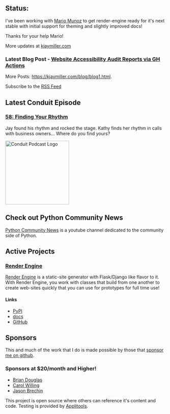 ## Status:
<p>I've been working with <a href="https://pythonbynight.com">Mario Munoz</a> to get render-engine ready for it's next stable with initial support for theming and slightly improved docs!</p>

<p>Thanks for your help Mario!</p>

More updates at [kjaymiller.com](https://kjaymiller.com/microblog/microblog)

### Latest Blog Post - [Website Accessibility Audit Reports via GH Actions](https://kjaymiller.com/blog/website-accessibility-audit-reports-via-gh-actions.html)

More Posts: <https://kjaymiller.com/blog/blog1.html>.

Subscribe to the [RSS Feed](https://kjaymiller.com/allposts.rss)


## Latest Conduit Episode
### [58: Finding Your Rhythm](http://relay.fm/conduit/58)
Jay found his rhythm and rocked the stage. Kathy finds her rhythm in calls with business owners... Where do you find yours?

<img src="https://kjaymiller.s3-us-west-2.amazonaws.com/images/conduit_artwork.png" height="200" width="200" alt="Conduit Podcast Logo"/>

## Check out Python Community News
[Python Community News](https://youtube.com/@pycommunitynews) is a youtube channel dedicated to the community side of Python.

## Active Projects

### [Render Engine]
[Render Engine] is a static-site generator with Flask/Django like flavor to it.
With Render Engine, you work with classes that build from one another to create
web-sites quickly that you can use for prototypes for full time use!

#### Links
- [PyPI](https://pypi.org/project/render-engine)
- [docs](https://render-engine.readthedocs.io)
- [GitHub](https://github.com/kjaymiller/render_engine)

## Sponsors
This and much of the work that I do is made possible by those that [sponsor me
on github](https://github.com/sponsors/kjaymiller).

### Sponsors at $20/month and Higher!
- [Brian Douglas](https://github.com/bdougie)
- [Carol Willing](https://github.com/willingc)
- [Jason Brechin](https://github.com/brechin)


This project is open source where others can reference it's content and code. Testing is provided by [Applitools](https://www.applitools.com/).


[Render Engine]: https://render-engine.readthedocs.io
